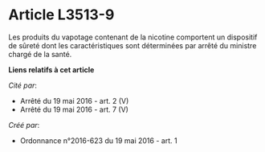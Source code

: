 # Article L3513-9

Les produits du vapotage contenant de la nicotine comportent un dispositif de sûreté dont les caractéristiques sont
déterminées par arrêté du ministre chargé de la santé.

**Liens relatifs à cet article**

_Cité par_:

  - Arrêté du 19 mai 2016 - art. 2 (V)
  - Arrêté du 19 mai 2016 - art. 7 (V)

_Créé par_:

  - Ordonnance n°2016-623 du 19 mai 2016 - art. 1
